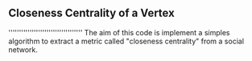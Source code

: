 ## Closeness Centrality of a Vertex
'''''''''''''''''''''''''''''''''''
The aim of this code is implement a simples algorithm to extract a metric called "closeness centrality" from a social network.

